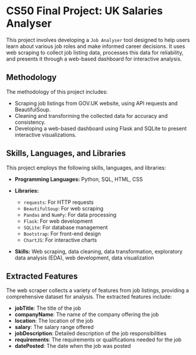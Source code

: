 # CS50 Final Project: UK Salaries Analyser

This project involves developing a `Job Analyser` tool designed to help users learn about various job roles and make informed career decisions. It uses web scraping to collect job listing data, processes this data for reliability, and presents it through a web-based dashboard for interactive analysis.

## Methodology

The methodology of this project includes:

- Scraping job listings from GOV.UK website, using API requests and BeautifulSoup.
- Cleaning and transforming the collected data for accuracy and consistency.
- Developing a web-based dashboard using Flask and SQLite to present interactive visualizations.

## Skills, Languages, and Libraries

This project employs the following skills, languages, and libraries:

- **Programming Languages:** Python, SQL, HTML, CSS
- **Libraries:** 
  - `requests`: For HTTP requests
  - `BeautifulSoup`: For web scraping
  - `Pandas` and `NumPy`: For data processing
  - `Flask`: For web development
  - `SQLite`: For database management
  - `Bootstrap`: For front-end design
  - `ChartJS`: For interactive charts

- **Skills:** Web scraping, data cleaning, data transformation, exploratory data analysis (EDA), web development, data visualization

## Extracted Features

The web scraper collects a variety of features from job listings, providing a comprehensive dataset for analysis. The extracted features include:

- **jobTitle**: The title of the job
- **companyName**: The name of the company offering the job
- **location**: The location of the job
- **salary**: The salary range offered
- **jobDescription**: Detailed description of the job responsibilities
- **requirements**: The requirements or qualifications needed for the job
- **datePosted**: The date when the job was posted

